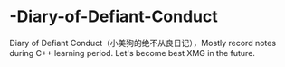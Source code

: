 # -Diary-of-Defiant-Conduct
 Diary of Defiant Conduct（小美狗的绝不从良日记），Mostly record notes during C++ learning period. Let's become best XMG in the future.
